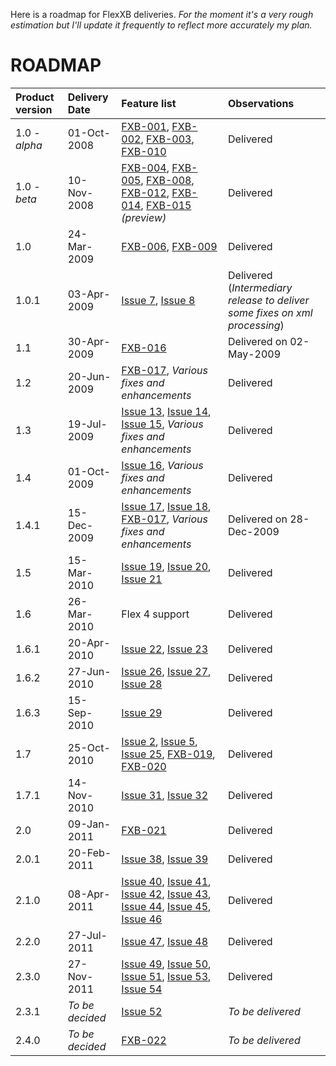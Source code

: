 Here is a roadmap for FlexXB deliveries. _For the moment it's a very rough estimation but I'll update it frequently to reflect more accurately my plan._


# ROADMAP #

| **Product version** | **Delivery Date** | **Feature list** | **Observations** |
|:--------------------|:------------------|:-----------------|:-----------------|
|   1.0 - _alpha_     |   01-Oct-2008     |      [FXB-001](Features.md), [FXB-002](Features.md), [FXB-003](Features.md), [FXB-010](Features.md)     |      Delivered   |
|   1.0 - _beta_      |   10-Nov-2008     |      [FXB-004](Features.md), [FXB-005](Features.md), [FXB-008](Features.md), [FXB-012](Features.md), [FXB-014](Features.md), [FXB-015](Features.md) _(preview)_     |      Delivered   |
|   1.0               |   24-Mar-2009     |      [FXB-006](Features.md), [FXB-009](Features.md) |   Delivered      |
|   1.0.1             |   03-Apr-2009     |      [Issue 7](http://code.google.com/p/flexxb/issues/detail?id=7), [Issue 8](http://code.google.com/p/flexxb/issues/detail?id=8) |   Delivered (_Intermediary release to deliver some fixes on xml processing_)  |
|   1.1               | 30-Apr-2009       | [FXB-016](Features.md)  | Delivered on 02-May-2009 |
|   1.2               | 20-Jun-2009       | [FXB-017](Features.md), _Various fixes and enhancements_  | Delivered        |
|   1.3               | 19-Jul-2009       | [Issue 13](https://code.google.com/p/flexxb/issues/detail?id=13), [Issue 14](https://code.google.com/p/flexxb/issues/detail?id=14), [Issue 15](https://code.google.com/p/flexxb/issues/detail?id=15), _Various fixes and enhancements_  | Delivered        |
|   1.4               | 01-Oct-2009       | [Issue 16](https://code.google.com/p/flexxb/issues/detail?id=16), _Various fixes and enhancements_  | Delivered        |
|   1.4.1             | 15-Dec-2009       | [Issue 17](https://code.google.com/p/flexxb/issues/detail?id=17), [Issue 18](https://code.google.com/p/flexxb/issues/detail?id=18), [FXB-017](Features.md), _Various fixes and enhancements_  | Delivered on 28-Dec-2009 |
|   1.5               | 15-Mar-2010       | [Issue 19](https://code.google.com/p/flexxb/issues/detail?id=19), [Issue 20](https://code.google.com/p/flexxb/issues/detail?id=20), [Issue 21](https://code.google.com/p/flexxb/issues/detail?id=21)  | Delivered        |
|   1.6               | 26-Mar-2010       | Flex 4 support   | Delivered        |
|   1.6.1             | 20-Apr-2010       | [Issue 22](https://code.google.com/p/flexxb/issues/detail?id=22), [Issue 23](https://code.google.com/p/flexxb/issues/detail?id=23)  | Delivered        |
|   1.6.2             | 27-Jun-2010       | [Issue 26](https://code.google.com/p/flexxb/issues/detail?id=26), [Issue 27](https://code.google.com/p/flexxb/issues/detail?id=27), [Issue 28](https://code.google.com/p/flexxb/issues/detail?id=28)  | Delivered        |
|   1.6.3             | 15-Sep-2010       | [Issue 29](https://code.google.com/p/flexxb/issues/detail?id=29)  | Delivered        |
|   1.7               | 25-Oct-2010       | [Issue 2](https://code.google.com/p/flexxb/issues/detail?id=2), [Issue 5](https://code.google.com/p/flexxb/issues/detail?id=5), [Issue 25](https://code.google.com/p/flexxb/issues/detail?id=25), [FXB-019](Features.md), [FXB-020](Features.md) | Delivered        |
|   1.7.1             | 14-Nov-2010       | [Issue 31](https://code.google.com/p/flexxb/issues/detail?id=31), [Issue 32](https://code.google.com/p/flexxb/issues/detail?id=32) | Delivered        |
|   2.0               | 09-Jan-2011       | [FXB-021](Features.md)  | Delivered        |
|   2.0.1             | 20-Feb-2011       | [Issue 38](https://code.google.com/p/flexxb/issues/detail?id=38), [Issue 39](https://code.google.com/p/flexxb/issues/detail?id=39)  | Delivered        |
|   2.1.0             | 08-Apr-2011       | [Issue 40](https://code.google.com/p/flexxb/issues/detail?id=40), [Issue 41](https://code.google.com/p/flexxb/issues/detail?id=41), [Issue 42](https://code.google.com/p/flexxb/issues/detail?id=42), [Issue 43](https://code.google.com/p/flexxb/issues/detail?id=43), [Issue 44](https://code.google.com/p/flexxb/issues/detail?id=44), [Issue 45](https://code.google.com/p/flexxb/issues/detail?id=45), [Issue 46](https://code.google.com/p/flexxb/issues/detail?id=46) | Delivered        |
|   2.2.0             | 27-Jul-2011       |[Issue 47](https://code.google.com/p/flexxb/issues/detail?id=47), [Issue 48](https://code.google.com/p/flexxb/issues/detail?id=48) | Delivered        |
|   2.3.0             | 27-Nov-2011       |[Issue 49](https://code.google.com/p/flexxb/issues/detail?id=49), [Issue 50](https://code.google.com/p/flexxb/issues/detail?id=50), [Issue 51](https://code.google.com/p/flexxb/issues/detail?id=51), [Issue 53](https://code.google.com/p/flexxb/issues/detail?id=53), [Issue 54](https://code.google.com/p/flexxb/issues/detail?id=54) | Delivered        |
|   2.3.1             | _To be decided_   | [Issue 52](https://code.google.com/p/flexxb/issues/detail?id=52)| _To be delivered_ |
|   2.4.0             | _To be decided_   | [FXB-022](Features.md)| _To be delivered_ |